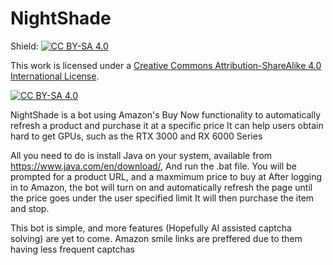 # NightShade

Shield: [![CC BY-SA 4.0][cc-by-sa-shield]][cc-by-sa]

This work is licensed under a
[Creative Commons Attribution-ShareAlike 4.0 International License][cc-by-sa].

[![CC BY-SA 4.0][cc-by-sa-image]][cc-by-sa]

[cc-by-sa]: http://creativecommons.org/licenses/by-sa/4.0/
[cc-by-sa-image]: https://licensebuttons.net/l/by-sa/4.0/88x31.png
[cc-by-sa-shield]: https://img.shields.io/badge/License-CC%20BY--SA%204.0-lightgrey.svg

NightShade is a bot using Amazon's Buy Now functionality to automatically refresh a product and purchase it at a specific price
It can help users obtain hard to get GPUs, such as the RTX 3000 and RX 6000 Series

All you need to do is install Java on your system,
available from https://www.java.com/en/download/,
And run the .bat file. You will be prompted for a product URL, and a maxmimum price to buy at
After logging in to Amazon, the bot will turn on and automatically refresh the page until the price goes under the user specified limit
It will then purchase the item and stop.

 This bot is simple, and more features (Hopefully AI assisted captcha solving) are yet to come. Amazon smile links are preffered due to them having less frequent captchas

